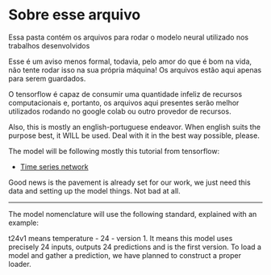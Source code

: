 # Sobre esse arquivo

Essa pasta contém os arquivos para rodar o modelo
neural utilizado nos trabalhos desenvolvidos

Esse é um aviso menos formal, todavia, pelo amor 
do que é bom na vida, não tente rodar isso na sua própria
máquina! Os arquivos estão aqui apenas para serem guardados.

O tensorflow é capaz de consumir uma quantidade infeliz de recursos
computacionais e, portanto, os arquivos aqui presentes serão melhor 
utilizados rodando no google colab ou outro provedor de recursos.

Also, this is mostly an english-portuguese endeavor. When english
suits the purpose best, it WILL be used. Deal with it in the best
way possible, please. 

The model will be following mostly this tutorial from tensorflow:

- [Time series network](https://www.tensorflow.org/tutorials/structured_data/time_series#multi-step_models)

Good news is the pavement is already set for our work, we just need this data
and setting up the model things. Not bad at all.

---

The model nomenclature will use the following standard, explained with an example:

t24v1 means temperature - 24 - version 1. It means this model uses precisely 24 inputs, outputs 24 predictions and
is the first version. To load a model and gather a prediction, we have planned to construct a proper loader.


